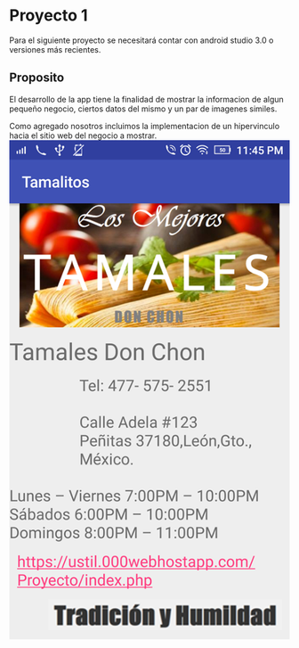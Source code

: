 # Proyecto 1
Para el siguiente proyecto se necesitará contar con android studio 3.0 o versiones más recientes.

## Proposito
El desarrollo de la app tiene la finalidad de mostrar la informacion de algun pequeño negocio, ciertos datos del mismo y 
un par de imagenes similes.

Como agregado nosotros incluimos la implementacion de un hipervinculo hacia el sitio web del negocio a mostrar.
![Una imagen cualquiera](https://github.com/FranciscoMan/Proyecto1/blob/master/resultado.png "Muestra")


